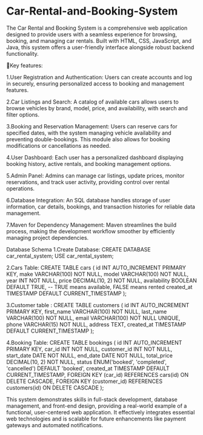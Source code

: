 # Car-Rental-and-Booking-System
The Car Rental and Booking System is a comprehensive web application designed to provide users with a seamless experience for browsing, booking, and managing car rentals. Built with HTML, CSS, JavaScript, and Java, this system offers a user-friendly interface alongside robust backend functionality.

🚗Key features:

1.User Registration and Authentication: Users can create accounts and log in securely, ensuring personalized access to booking and management features.

2.Car Listings and Search: A catalog of available cars allows users to browse vehicles by brand, model, price, and availability, with search and filter options.

3.Booking and Reservation Management: Users can reserve cars for specified dates, with the system managing vehicle availability and preventing double-bookings. This module also allows for booking modifications or cancellations as needed.

4.User Dashboard: Each user has a personalized dashboard displaying booking history, active rentals, and booking management options.

5.Admin Panel: Admins can manage car listings, update prices, monitor reservations, and track user activity, providing control over rental operations.

6.Database Integration: An SQL database handles storage of user information, car details, bookings, and transaction histories for reliable data management.

7.Maven for Dependency Management: Maven streamlines the build process, making the development workflow smoother by efficiently managing project dependencies.

Database Schema
1.Create Database:
CREATE DATABASE car_rental_system;
USE car_rental_system;

2.Cars Table:
CREATE TABLE cars (
    id INT AUTO_INCREMENT PRIMARY KEY,
    make VARCHAR(100) NOT NULL,
    model VARCHAR(100) NOT NULL,
    year INT NOT NULL,
    price DECIMAL(10, 2) NOT NULL,
    availability BOOLEAN DEFAULT TRUE,  -- TRUE means available, FALSE means rented
    created_at TIMESTAMP DEFAULT CURRENT_TIMESTAMP
);

3.Customer table :
CREATE TABLE customers (
    id INT AUTO_INCREMENT PRIMARY KEY,
    first_name VARCHAR(100) NOT NULL,
    last_name VARCHAR(100) NOT NULL,
    email VARCHAR(100) NOT NULL UNIQUE,
    phone VARCHAR(15) NOT NULL,
    address TEXT,
    created_at TIMESTAMP DEFAULT CURRENT_TIMESTAMP
);


4.Booking Table:
CREATE TABLE bookings (
    id INT AUTO_INCREMENT PRIMARY KEY,
    car_id INT NOT NULL,
    customer_id INT NOT NULL,
    start_date DATE NOT NULL,
    end_date DATE NOT NULL,
    total_price DECIMAL(10, 2) NOT NULL,
    status ENUM('booked', 'completed', 'cancelled') DEFAULT 'booked',
    created_at TIMESTAMP DEFAULT CURRENT_TIMESTAMP,
    FOREIGN KEY (car_id) REFERENCES cars(id) ON DELETE CASCADE,
    FOREIGN KEY (customer_id) REFERENCES customers(id) ON DELETE CASCADE
);


This system demonstrates skills in full-stack development, database management, and front-end design, providing a real-world example of a functional, user-centered web application. It effectively integrates essential web technologies and is scalable for future enhancements like payment gateways and automated notifications.
